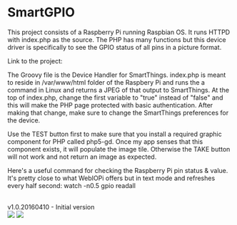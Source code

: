 # SmartGPIO

This project consists of a Raspberry Pi running Raspbian OS. It runs HTTPD with index.php as the source. The PHP has many functions but this device driver is specifically to see the GPIO status of all pins in a picture format.

Link to the project: <INSERT LINK>

The Groovy file is the Device Handler for SmartThings.
index.php is meant to reside in /var/www/html folder of the Raspbery Pi and runs the a command in Linux and returns a JPEG of that output to SmartThings.
At the top of index.php, change the first variable to "true" instead of "false" and this will make the PHP page protected with basic authentication. After making that change, make sure to change the SmartThings preferences for the device.

Use the TEST button first to make sure that you install a required graphic component for PHP called php5-gd. Once my app senses that this component exists, it will populate the image tile. Otherwise the TAKE button will not work and not return an image as expected.

Here's a useful command for checking the Raspberry Pi pin status & value. It's pretty close to what WebIOPi offers but in text mode and refreshes every half second: watch -n0.5 gpio readall

</br>v1.0.20160410 - Initial version
</br>
<img src="https://github.com/JZ-SmartThings/SmartThings/blob/master/Devices/SmartGPIO/Screenshot_Android_App.png">
<img src="https://github.com/JZ-SmartThings/SmartThings/blob/master/Devices/SmartGPIO/Screenshot_PHP_Page.png">
